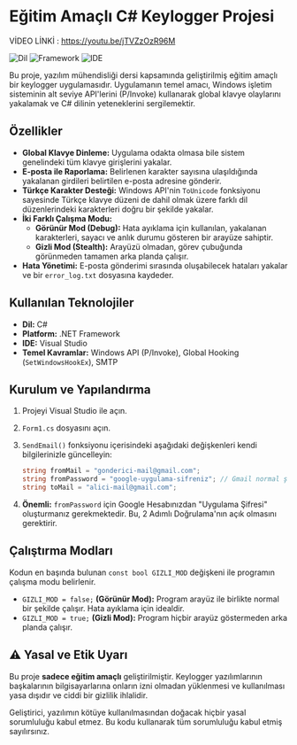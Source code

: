 # Eğitim Amaçlı C# Keylogger Projesi

VİDEO LİNKİ : https://youtu.be/jTVZzOzR96M

![Dil](https://img.shields.io/badge/Dil-C%23-blueviolet)
![Framework](https://img.shields.io/badge/Framework-.NET%20Framework-blue)
![IDE](https://img.shields.io/badge/IDE-Visual%20Studio-orange)

Bu proje, yazılım mühendisliği dersi kapsamında geliştirilmiş eğitim amaçlı bir keylogger uygulamasıdır. Uygulamanın temel amacı, Windows işletim sisteminin alt seviye API'lerini (P/Invoke) kullanarak global klavye olaylarını yakalamak ve C# dilinin yeteneklerini sergilemektir.

## Özellikler

*   **Global Klavye Dinleme:** Uygulama odakta olmasa bile sistem genelindeki tüm klavye girişlerini yakalar.
*   **E-posta ile Raporlama:** Belirlenen karakter sayısına ulaşıldığında yakalanan girdileri belirtilen e-posta adresine gönderir.
*   **Türkçe Karakter Desteği:** Windows API'nin `ToUnicode` fonksiyonu sayesinde Türkçe klavye düzeni de dahil olmak üzere farklı dil düzenlerindeki karakterleri doğru bir şekilde yakalar.
*   **İki Farklı Çalışma Modu:**
    *   **Görünür Mod (Debug):** Hata ayıklama için kullanılan, yakalanan karakterleri, sayacı ve anlık durumu gösteren bir arayüze sahiptir.
    *   **Gizli Mod (Stealth):** Arayüzü olmadan, görev çubuğunda görünmeden tamamen arka planda çalışır.
*   **Hata Yönetimi:** E-posta gönderimi sırasında oluşabilecek hataları yakalar ve bir `error_log.txt` dosyasına kaydeder.

## Kullanılan Teknolojiler

*   **Dil:** C#
*   **Platform:** .NET Framework
*   **IDE:** Visual Studio
*   **Temel Kavramlar:** Windows API (P/Invoke), Global Hooking (`SetWindowsHookEx`), SMTP

## Kurulum ve Yapılandırma

1.  Projeyi Visual Studio ile açın.
2.  `Form1.cs` dosyasını açın.
3.  `SendEmail()` fonksiyonu içerisindeki aşağıdaki değişkenleri kendi bilgilerinizle güncelleyin:

    ```csharp
    string fromMail = "gonderici-mail@gmail.com";
    string fromPassword = "google-uygulama-sifreniz"; // Gmail normal şifreniz değil!
    string toMail = "alici-mail@gmail.com";
    ```
4.  **Önemli:** `fromPassword` için Google Hesabınızdan "Uygulama Şifresi" oluşturmanız gerekmektedir. Bu, 2 Adımlı Doğrulama'nın açık olmasını gerektirir.

## Çalıştırma Modları

Kodun en başında bulunan `const bool GIZLI_MOD` değişkeni ile programın çalışma modu belirlenir.

*   `GIZLI_MOD = false;` **(Görünür Mod):** Program arayüz ile birlikte normal bir şekilde çalışır. Hata ayıklama için idealdir.
*   `GIZLI_MOD = true;` **(Gizli Mod):** Program hiçbir arayüz göstermeden arka planda çalışır.

## ⚠️ Yasal ve Etik Uyarı

Bu proje **sadece eğitim amaçlı** geliştirilmiştir. Keylogger yazılımlarının başkalarının bilgisayarlarına onların izni olmadan yüklenmesi ve kullanılması yasa dışıdır ve ciddi bir gizlilik ihlalidir.

Geliştirici, yazılımın kötüye kullanılmasından doğacak hiçbir yasal sorumluluğu kabul etmez. Bu kodu kullanarak tüm sorumluluğu kabul etmiş sayılırsınız.
